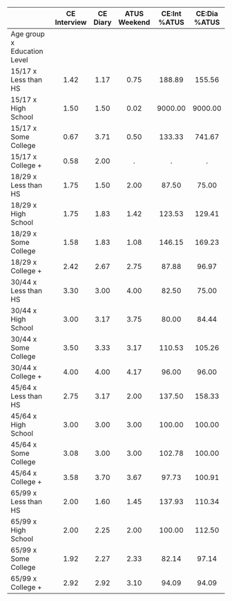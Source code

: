 
|                      | CE<br>Interview |  CE<br>Diary | ATUS<br>Weekend | CE:Int<br>%ATUS | CE:Dia<br>%ATUS |
| -------------------- | :----------: | :----------: | :----------: | :----------: | :----------: |
| Age group x Education Level |              |              |              |              |              |
| 15/17 x Less than HS |         1.42 |         1.17 |         0.75 |       188.89 |       155.56 |
| 15/17 x High School  |         1.50 |         1.50 |         0.02 |      9000.00 |      9000.00 |
| 15/17 x Some College |         0.67 |         3.71 |         0.50 |       133.33 |       741.67 |
| 15/17 x College +    |         0.58 |         2.00 |            . |            . |            . |
| 18/29 x Less than HS |         1.75 |         1.50 |         2.00 |        87.50 |        75.00 |
| 18/29 x High School  |         1.75 |         1.83 |         1.42 |       123.53 |       129.41 |
| 18/29 x Some College |         1.58 |         1.83 |         1.08 |       146.15 |       169.23 |
| 18/29 x College +    |         2.42 |         2.67 |         2.75 |        87.88 |        96.97 |
| 30/44 x Less than HS |         3.30 |         3.00 |         4.00 |        82.50 |        75.00 |
| 30/44 x High School  |         3.00 |         3.17 |         3.75 |        80.00 |        84.44 |
| 30/44 x Some College |         3.50 |         3.33 |         3.17 |       110.53 |       105.26 |
| 30/44 x College +    |         4.00 |         4.00 |         4.17 |        96.00 |        96.00 |
| 45/64 x Less than HS |         2.75 |         3.17 |         2.00 |       137.50 |       158.33 |
| 45/64 x High School  |         3.00 |         3.00 |         3.00 |       100.00 |       100.00 |
| 45/64 x Some College |         3.08 |         3.00 |         3.00 |       102.78 |       100.00 |
| 45/64 x College +    |         3.58 |         3.70 |         3.67 |        97.73 |       100.91 |
| 65/99 x Less than HS |         2.00 |         1.60 |         1.45 |       137.93 |       110.34 |
| 65/99 x High School  |         2.00 |         2.25 |         2.00 |       100.00 |       112.50 |
| 65/99 x Some College |         1.92 |         2.27 |         2.33 |        82.14 |        97.14 |
| 65/99 x College +    |         2.92 |         2.92 |         3.10 |        94.09 |        94.09 |

